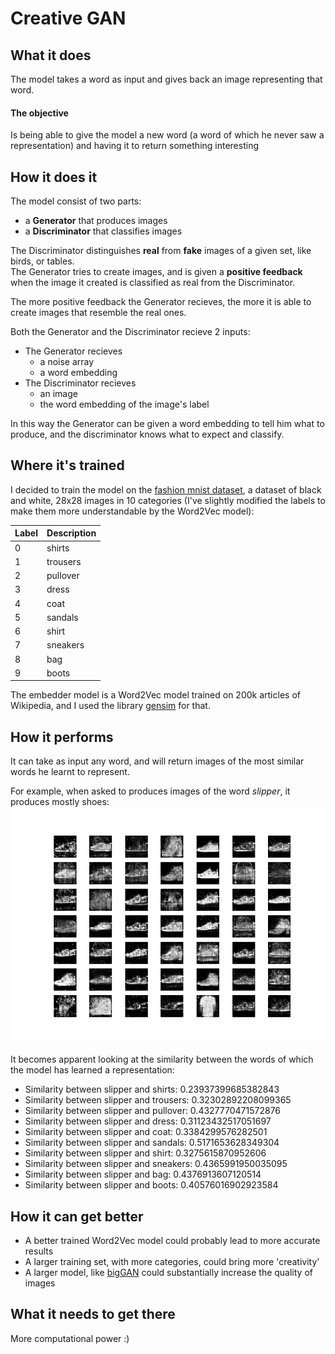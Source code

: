 # Creative GAN

## What it does

The model takes a word as input and gives back an image representing that word.  

#### The objective
Is being able to give the model a new word (a word of which he never saw a representation) and having it to return something interesting

## How it does it

The model consist of two parts:

- a **Generator** that produces images
- a **Discriminator** that classifies images

The Discriminator distinguishes **real** from **fake** images of a given set, like birds, or tables.  
The Generator tries to create images, and is given a **positive feedback** when the image it created is classified as real from the Discriminator.  

The more positive feedback the Generator recieves, the more it is able to create images that resemble the real ones.

Both the Generator and the Discriminator recieve 2 inputs:

- The Generator recieves 
    - a noise array
    - a word embedding
- The Discriminator recieves 
    - an image 
    - the word embedding of the image's label

In this way the Generator can be given a word embedding to tell him what to produce, and the discriminator knows what to expect and classify.

## Where it's trained

I decided to train the model on the [fashion mnist dataset](https://github.com/zalandoresearch/fashion-mnist), a dataset of black and white, 28x28 images in 10 categories (I've slightly modified the labels to make them more understandable by the Word2Vec model):

| Label | Description |
| --- | --- |
| 0 | shirts |
| 1 | trousers |
| 2 | pullover |
| 3 | dress |
| 4 | coat |
| 5 | sandals |
| 6 | shirt |
| 7 | sneakers |
| 8 | bag |
| 9 | boots |

The embedder model is a Word2Vec model trained on 200k articles of Wikipedia, and I used the library [gensim](https://github.com/RaRe-Technologies/gensim) for that.

## How it performs

It can take as input any word, and will return images of the most similar words he learnt to represent.

For example, when asked to produces images of the word *slipper*, it produces mostly shoes:
![alt text](images/slipper.png)

It becomes apparent looking at the similarity between the words of which the model has learned a representation:

- Similarity between slipper and shirts: 0.23937399685382843
- Similarity between slipper and trousers: 0.32302892208099365
- Similarity between slipper and pullover: 0.4327770471572876
- Similarity between slipper and dress: 0.31123432517051697
- Similarity between slipper and coat: 0.3384299576282501
- Similarity between slipper and sandals: 0.5171653628349304
- Similarity between slipper and shirt: 0.3275615870952606
- Similarity between slipper and sneakers: 0.4365991950035095
- Similarity between slipper and bag: 0.4376913607120514
- Similarity between slipper and boots: 0.40576016902923584

## How it can get better

- A better trained Word2Vec model could probably lead to more accurate results
- A larger training set, with more categories, could bring more 'creativity'
- A larger model, like [bigGAN](https://arxiv.org/abs/1809.11096) could substantially increase the quality of images

## What it needs to get there

More computational power :)


